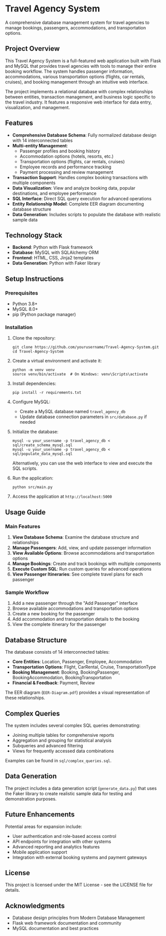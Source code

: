 # Travel Agency System

A comprehensive database management system for travel agencies to manage bookings, passengers, accommodations, and transportation options.

## Project Overview

This Travel Agency System is a full-featured web application built with Flask and MySQL that provides travel agencies with tools to manage their entire booking workflow. The system handles passenger information, accommodations, various transportation options (flights, car rentals, cruises), and booking management through an intuitive web interface.

The project implements a relational database with complex relationships between entities, transaction management, and business logic specific to the travel industry. It features a responsive web interface for data entry, visualization, and management.

## Features

- **Comprehensive Database Schema**: Fully normalized database design with 14 interconnected tables
- **Multi-entity Management**:
  - Passenger profiles and booking history
  - Accommodation options (hotels, resorts, etc.)
  - Transportation options (flights, car rentals, cruises)
  - Employee records and performance tracking
  - Payment processing and review management
- **Transaction Support**: Handles complex booking transactions with multiple components
- **Data Visualization**: View and analyze booking data, popular destinations, and employee performance
- **SQL Interface**: Direct SQL query execution for advanced operations
- **Entity Relationship Model**: Complete EER diagram documenting database structure
- **Data Generation**: Includes scripts to populate the database with realistic sample data

## Technology Stack

- **Backend**: Python with Flask framework
- **Database**: MySQL with SQLAlchemy ORM
- **Frontend**: HTML, CSS, Jinja2 templates
- **Data Generation**: Python with Faker library

## Setup Instructions

### Prerequisites

- Python 3.8+
- MySQL 8.0+
- pip (Python package manager)

### Installation

1. Clone the repository:
   ```
   git clone https://github.com/yourusername/Travel-Agency-System.git
   cd Travel-Agency-System
   ```

2. Create a virtual environment and activate it:
   ```
   python -m venv venv
   source venv/bin/activate  # On Windows: venv\Scripts\activate
   ```

3. Install dependencies:
   ```
   pip install -r requirements.txt
   ```

4. Configure MySQL:
   - Create a MySQL database named `travel_agency_db`
   - Update database connection parameters in `src/database.py` if needed

5. Initialize the database:
   ```
   mysql -u your_username -p travel_agency_db < sql/create_schema_mysql.sql
   mysql -u your_username -p travel_agency_db < sql/populate_data_mysql.sql
   ```

   Alternatively, you can use the web interface to view and execute the SQL scripts.

6. Run the application:
   ```
   python src/main.py
   ```

7. Access the application at `http://localhost:5000`

## Usage Guide

### Main Features

1. **View Database Schema**: Examine the database structure and relationships
2. **Manage Passengers**: Add, view, and update passenger information
3. **View Available Options**: Browse accommodations and transportation options
4. **Manage Bookings**: Create and track bookings with multiple components
5. **Execute Custom SQL**: Run custom queries for advanced operations
6. **View Passenger Itineraries**: See complete travel plans for each passenger

### Sample Workflow

1. Add a new passenger through the "Add Passenger" interface
2. Browse available accommodations and transportation options
3. Create a new booking for the passenger
4. Add accommodation and transportation details to the booking
5. View the complete itinerary for the passenger

## Database Structure

The database consists of 14 interconnected tables:

- **Core Entities**: Location, Passenger, Employee, Accommodation
- **Transportation Options**: Flight, CarRental, Cruise, TransportationType
- **Booking Management**: Booking, BookingPassenger, BookingAccommodation, BookingTransportation
- **Financial & Feedback**: Payment, Review

The EER diagram (`EER-Diagram.pdf`) provides a visual representation of these relationships.

## Complex Queries

The system includes several complex SQL queries demonstrating:

- Joining multiple tables for comprehensive reports
- Aggregation and grouping for statistical analysis
- Subqueries and advanced filtering
- Views for frequently accessed data combinations

Examples can be found in `sql/complex_queries.sql`.

## Data Generation

The project includes a data generation script (`generate_data.py`) that uses the Faker library to create realistic sample data for testing and demonstration purposes.

## Future Enhancements

Potential areas for expansion include:

- User authentication and role-based access control
- API endpoints for integration with other systems
- Advanced reporting and analytics features
- Mobile application support
- Integration with external booking systems and payment gateways

## License

This project is licensed under the MIT License - see the LICENSE file for details.

## Acknowledgments

- Database design principles from Modern Database Management
- Flask web framework documentation and community
- MySQL documentation and best practices
